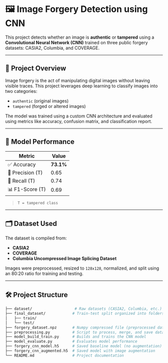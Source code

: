 # 🖼️ Image Forgery Detection using CNN

This project detects whether an image is **authentic** or **tampered** using a **Convolutional Neural Network (CNN)** trained on three public forgery datasets: CASIA2, Columbia, and COVERAGE.

---

## 🚀 Project Overview

Image forgery is the act of manipulating digital images without leaving visible traces. This project leverages deep learning to classify images into two categories:
- `authentic` (original images)
- `tampered` (forged or altered images)

The model was trained using a custom CNN architecture and evaluated using metrics like accuracy, confusion matrix, and classification report.

---

## 🧠 Model Performance

| Metric             | Value     |
|--------------------|-----------|
| ✅ Accuracy         | **73.1%** |
| 🎯 Precision (T)    | 0.65      |
| 🔁 Recall (T)       | 0.74      |
| 📊 F1-Score (T)     | 0.69      |

> `T = tampered class`

---

## 🗂️ Dataset Used

The dataset is compiled from:
- **CASIA2**
- **COVERAGE**
- **Columbia Uncompressed Image Splicing Dataset**

Images were preprocessed, resized to `128x128`, normalized, and split using an 80:20 ratio for training and testing.

---

## 🛠️ Project Structure

```bash
├── dataset/                   # Raw datasets (CASIA2, Columbia, etc.)
├── final_dataset/            # Train-test split organized into folders
│   ├── train/
│   └── test/
├── forgery_dataset.npz       # Numpy compressed file (preprocessed data)
├── preprocessing.py          # Script to process, merge, and save datasets
├── model_build_train.py      # Builds and trains the CNN model
├── model_evaluate.py         # Evaluates model performance
├── forgery_cnn_model.h5      # Saved baseline model (no augmentation)
├── forgery_cnn_augmented.h5  # Saved model with image augmentation
└── README.md                 # Project documentation
